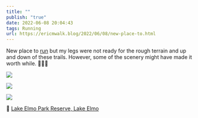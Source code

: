 ```yaml
---
title: ""
publish: "true"
date: 2022-06-08 20:04:43
tags: Running
url: https://ericmwalk.blog/2022/06/08/new-place-to.html
---
```


New place to [run](http://www.strava.com/activities/7277125032) but my legs were not ready for the rough terrain and up and down of these trails. However, some of the scenery might have made it worth while. 🏃🏻‍♂️

![](https://ericmwalk.blog/uploads/2022/e7fef1751c.jpg)

![](https://ericmwalk.blog/uploads/2022/5a9aeb0f20.jpg)

![](https://ericmwalk.blog/uploads/2022/99d7f67801.jpg)

📍 [Lake Elmo Park Reserve, Lake Elmo](https://maps.apple.com/?q=Lake%20Elmo%20Park%20Reserve%0A1515%20Keats%20Ave%20N%0ALake%20Elmo%20MN%2055042%0AUnited%20States&ll=44.971343,-92.897481)